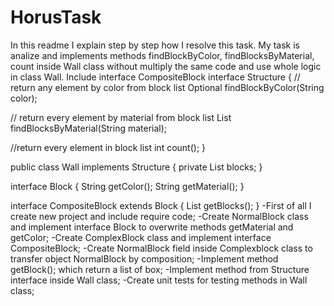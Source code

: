 # HorusTask
In this readme I explain step by step how I resolve this task.
My task is analize and implements methods findBlockByColor, findBlocksByMaterial, count inside Wall class without multiply the same code and use whole logic in class Wall. 
Include interface CompositeBlock
interface Structure {
// return any element by color from block list
Optional<Block> findBlockByColor(String color);

// return every element by material from block list
List<Block> findBlocksByMaterial(String material);

//return every element in block list
int count();
}

public class Wall implements Structure {
private List<Block> blocks;
}

interface Block {
String getColor();
String getMaterial();
}

interface CompositeBlock extends Block {
List<Block> getBlocks();
}
-First of all I create new project and include require code;
-Create NormalBlock class and implement interface Block to overwrite methods getMaterial and getColor;
-Create ComplexBlock class and implement interface CompositeBlock;
-Create NormalBlock field inside Complexblock class to transfer object NormalBlock by composition;
-Implement method getBlock(); which return a list of box;
-Implement method from Structure interface inside Wall class;
-Create unit tests for testing methods in Wall class;
